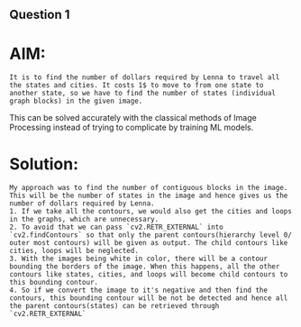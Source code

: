 ## Question 1

# AIM:
    It is to find the number of dollars required by Lenna to travel all the states and cities. It costs 1$ to move to from one state to another state, so we have to find the number of states (individual graph blocks) in the given image.

This can be solved accurately with the classical methods of Image Processing instead of trying to complicate by training ML models.

# Solution:
    My approach was to find the number of contiguous blocks in the image. This will be the number of states in the image and hence gives us the number of dollars required by Lenna.
    1. If we take all the contours, we would also get the cities and loops in the graphs, which are unnecessary.
    2. To avoid that we can pass `cv2.RETR_EXTERNAL` into `cv2.findContours` so that only the parent contours(hierarchy level 0/ outer most contours) will be given as output. The child contours like cities, loops will be neglected.
    3. With the images being white in color, there will be a contour bounding the borders of the image. When this happens, all the other contours like states, cities, and loops will become child contours to this bounding contour.
    4. So if we convert the image to it's negative and then find the contours, this bounding contour will be not be detected and hence all the parent contours(states) can be retrieved through `cv2.RETR_EXTERNAL`